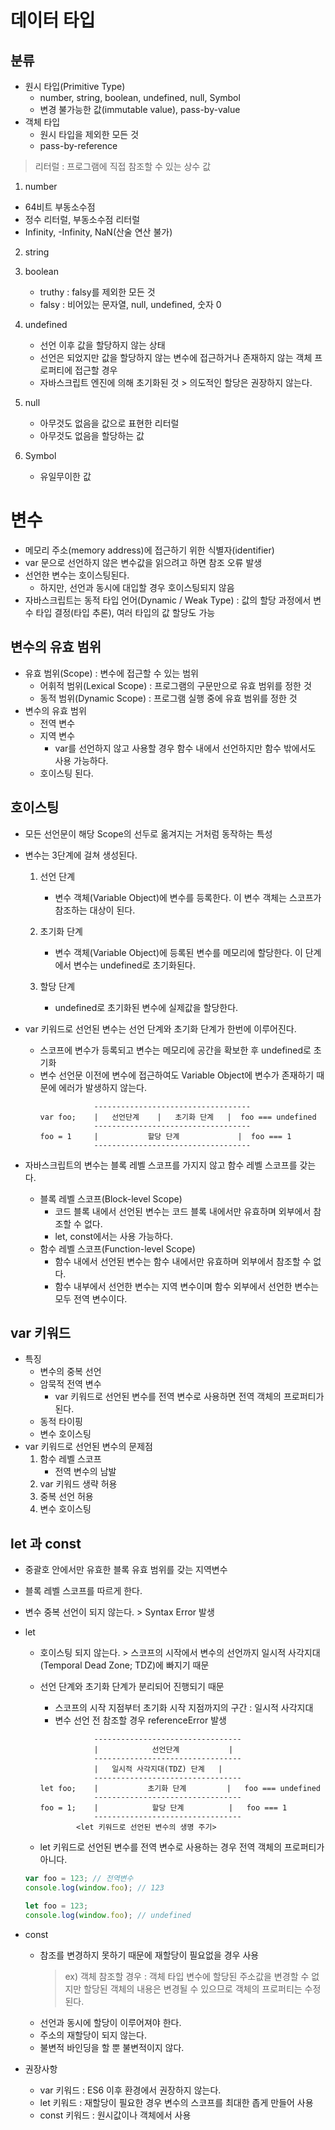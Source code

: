 # 데이터 타입
## 분류
+ 원시 타입(Primitive Type) 
    * number, string, boolean, undefined, null, Symbol
    * 변경 불가능한 값(immutable value), pass-by-value
+ 객체 타입
    * 원시 타입을 제외한 모든 것
    * pass-by-reference
> 리터럴 : 프로그램에 직접 참조할 수 있는 상수 값

1) number
- 64비트 부동소수점
- 정수 리터럴, 부동소수점 리터럴
- Infinity, -Infinity, NaN(산술 연산 불가)

2) string

3) boolean
    - truthy : falsy를  제외한 모든 것
    - falsy : 비어있는 문자열, null, undefined, 숫자 0 

4) undefined
    - 선언 이후 값을 할당하지 않는 상태
    - 선언은 되었지만 값을 할당하지 않는 변수에 접근하거나 존재하지 않는 객체 프로퍼티에 접근할 경우
    - 자바스크립트 엔진에 의해 초기화된 것 > 의도적인 할당은 권장하지 않는다.
    
5) null
    - 아무것도 없음을 값으로 표현한 리터럴
    - 아무것도 없음을 할당하는 값

6) Symbol
    - 유일무이한 값

# 변수
- 메모리 주소(memory address)에 접근하기 위한 식별자(identifier)
- var 문으로 선언하지 않은 변수값을 읽으려고 하면 참조 오류 발생
- 선언한 변수는 호이스팅된다.
    + 하지만, 선언과 동시에 대입할 경우 호이스팅되지 않음
- 자바스크립트는 동적 타입 언어(Dynamic / Weak Type) : 값의 할당 과정에서 변수 타입 결정(타입 추론), 여러 타입의 값 할당도 가능

## 변수의 유효 범위
- 유효 범위(Scope) : 변수에 접근할 수 있는 범위
    + 어휘적 범위(Lexical Scope) : 프로그램의 구문만으로 유효 범위를 정한 것
    + 동적 범위(Dynamic Scope) : 프로그램 실행 중에 유효 범위를 정한 것
- 변수의 유효 범위
    + 전역 변수
    + 지역 변수
        * var를 선언하지 않고 사용할 경우 함수 내에서 선언하지만 함수 밖에서도 사용 가능하다.
    + 호이스팅 된다.

## 호이스팅
- 모든 선언문이 해당 Scope의 선두로 옮겨지는 거처럼 동작하는 특성
- 변수는 3단계에 걸쳐 생성된다.
    1) 선언 단계
        + 변수 객체(Variable Object)에 변수를 등록한다. 이 변수 객체는 스코프가 참조하는 대상이 된다.

    2) 초기화 단계
        + 변수 객체(Variable Object)에 등록된 변수를 메모리에 할당한다. 이 단계에서 변수는 undefined로 초기화된다.
    
    3) 할당 단계
        + undefined로 초기화된 변수에 실제값을 할당한다.

- var 키워드로 선언된 변수는 선언 단계와 초기화 단계가 한번에 이루어진다.
    + 스코프에 변수가 등록되고 변수는 메모리에 공간을 확보한 후 undefined로 초기화
    + 변수 선언문 이전에 변수에 접근하여도 Variable Object에 변수가 존재하기 때문에 에러가 발생하지 않는다.        
        ```
                    -----------------------------------
        var foo;    |   선언단계    |   초기화 단계   |  foo === undefined 
                    ----------------------------------- 
        foo = 1     |           할당 단계             |  foo === 1
                    ----------------------------------- 
        ```  
- 자바스크립트의 변수는 블록 레벨 스코프를 가지지 않고 함수 레벨 스코프를 갖는다.
    + 블록 레벨 스코프(Block-level Scope)
        * 코드 블록 내에서 선언된 변수는 코드 블록 내에서만 유효하며 외부에서 참조할 수 없다.
        * let, const에서는 사용 가능하다.
    + 함수 레벨 스코프(Function-level Scope)
        * 함수 내에서 선언된 변수는 함수 내에서만 유효하며 외부에서 참조할 수 없다.
        * 함수 내부에서 선언한 변수는 지역 변수이며 함수 외부에서 선언한 변수는 모두 전역 변수이다.

## var 키워드
- 특징
    + 변수의 중복 선언
    + 암묵적 전역 변수
        *  var 키워드로 선언된 변수를 전역 변수로 사용하면 전역 객체의 프로퍼티가 된다.
    + 동적 타이핑
    + 변수 호이스팅
- var 키워드로 선언된 변수의 문제점
    1) 함수 레벨 스코프
        - 전역 변수의 남발
    2) var 키워드 생략 허용
    3) 중복 선언 허용
    4) 변수 호이스팅    

## let 과 const 
- 중괄호 안에서만 유효한 블록 유효 범위를 갖는 지역변수
- 블록 레벨 스코프를 따르게 한다.
- 변수 중복 선언이 되지 않는다. > Syntax Error 발생

- let 
    + 호이스팅 되지 않는다. > 스코프의 시작에서 변수의 선언까지 일시적 사각지대(Temporal Dead Zone; TDZ)에 빠지기 때문
    + 선언 단계와 초기화 단계가 분리되어 진행되기 때문
        * 스코프의 시작 지점부터 초기화 시작 지점까지의 구간 : 일시적 사각지대
        * 변수 선언 전 참조할 경우 referenceError 발생
        ```
                    ---------------------------------
                    |            선언단계           |
                    ---------------------------------
                    |   일시적 사각지대(TDZ) 단계   |
                    --------------------------------- 
        let foo;    |           초기화 단계         |   foo === undefined
                    --------------------------------- 
        foo = 1;    |            할당 단계          |   foo === 1
                    --------------------------------- 
                <let 키워드로 선언된 변수의 생명 주기>
        ```  

    + let 키워드로 선언된 변수를 전역 변수로 사용하는 경우 전역 객체의 프로퍼티가 아니다.
    ```javascript
    var foo = 123; // 전역변수
    console.log(window.foo); // 123

    let foo = 123;
    console.log(window.foo); // undefined
    ```                    

- const
    - 참조를 변경하지 못하기 때문에 재할당이 필요없을 경우 사용
        > ex) 객체 참조할 경우 : 객체 타입 변수에 할당된 주소값을 변경할 수 없지만 할당된 객체의 내용은 변경될 수 있으므로 객체의 프로퍼티는 수정된다.
    + 선언과 동시에 할당이 이루어져야 한다.
    + 주소의 재할당이 되지 않는다.
    + 불변적 바인딩을 할 뿐 불변적이지 않다.

- 권장사항
    + var 키워드 : ES6 이후 환경에서 권장하지 않는다.
    + let 키워드 : 재할당이 필요한 경우 변수의 스코프를 최대한 좁게 만들어 사용
    + const 키워드 : 원시값이나 객체에서 사용